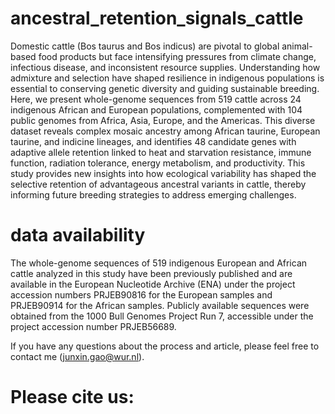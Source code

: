 # ancestral_retention_signals_cattle

Domestic cattle (Bos taurus and Bos indicus) are pivotal to global animal-based food products but face intensifying pressures from climate change, infectious disease, and inconsistent resource supplies. Understanding how admixture and selection have shaped resilience in indigenous populations is essential to conserving genetic diversity and guiding sustainable breeding. Here, we present whole-genome sequences from 519 cattle across 24 indigenous African and European populations, complemented with 104 public genomes from Africa, Asia, Europe, and the Americas. This diverse dataset reveals complex mosaic ancestry among African taurine, European taurine, and indicine lineages, and identifies 48 candidate genes with adaptive allele retention linked to heat and starvation resistance, immune function, radiation tolerance, energy metabolism, and productivity. This study provides new insights into how ecological variability has shaped the selective retention of advantageous ancestral variants in cattle, thereby informing future breeding strategies to address emerging challenges.

# data availability
The whole-genome sequences of 519 indigenous European and African cattle analyzed in this study have been previously published and are available in the European Nucleotide Archive (ENA) under the project accession numbers PRJEB90816 for the European samples and PRJEB90914 for the African samples. Publicly available sequences were obtained from the 1000 Bull Genomes Project Run 7, accessible under the project accession number PRJEB56689. 

If you have any questions about the process and article, please feel free to contact me (junxin.gao@wur.nl).

# Please cite us:
